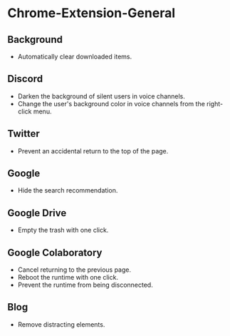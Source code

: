 # Chrome-Extension-General

## Background

- Automatically clear downloaded items.

## Discord

- Darken the background of silent users in voice channels.
- Change the user's background color in voice channels from the right-click menu.

## Twitter

- Prevent an accidental return to the top of the page.

## Google

- Hide the search recommendation.

## Google Drive

- Empty the trash with one click.

## Google Colaboratory

- Cancel returning to the previous page.
- Reboot the runtime with one click.
- Prevent the runtime from being disconnected.

## Blog

- Remove distracting elements.
